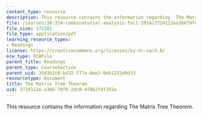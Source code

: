 ```yaml
---
content_type: resource
description: This resource contains the information regarding  The Matrix Tree Theorem.
file: /courses/18-314-combinatorial-analysis-fall-2014/2724112ea36679f82dc04f0b2f4f355e_MIT18_314F14_mt.pdf
file_size: 172281
file_type: application/pdf
learning_resource_types:
- Readings
license: https://creativecommons.org/licenses/by-nc-sa/4.0/
ocw_type: OCWFile
parent_title: Readings
parent_type: CourseSection
parent_uid: 35d3b2c8-bd32-f77a-8ee2-0eb1252d9d33
resourcetype: Document
title: The Matrix Tree Theorem
uid: 2724112e-a366-79f8-2dc0-4f0b2f4f355e
---
```

This resource contains the information regarding  The Matrix Tree Theorem.